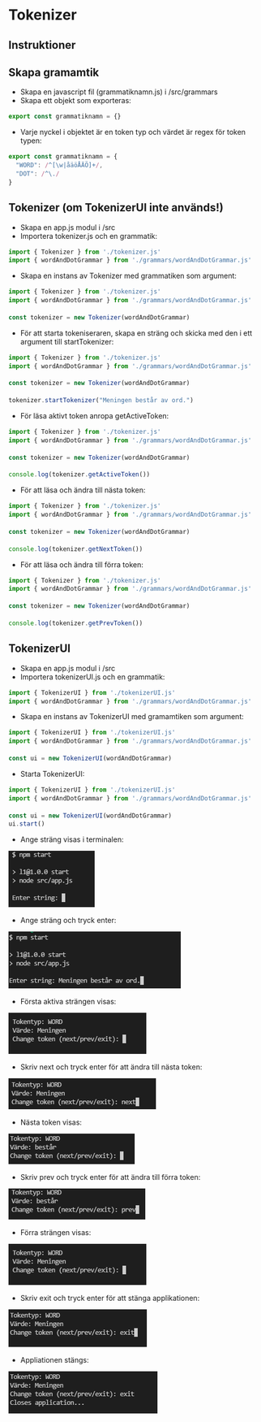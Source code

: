 # Tokenizer

## Instruktioner

## Skapa gramamtik
* Skapa en javascript fil (grammatiknamn.js) i /src/grammars
* Skapa ett objekt som exporteras:
```javascript
export const grammatiknamn = {}
```
* Varje nyckel i objektet är en token typ och värdet är regex för token typen:
```javascript
export const grammatiknamn = {
  "WORD": /^[\w|åäöÅÄÖ]+/,
  "DOT": /^\./
}
```

## Tokenizer (om TokenizerUI inte används!)
* Skapa en app.js modul i /src
* Importera tokenizer.js och en grammatik:
```javascript
import { Tokenizer } from './tokenizer.js'
import { wordAndDotGrammar } from './grammars/wordAndDotGrammar.js'
```
* Skapa en instans av Tokenizer med grammatiken som argument:
```javascript
import { Tokenizer } from './tokenizer.js'
import { wordAndDotGrammar } from './grammars/wordAndDotGrammar.js'

const tokenizer = new Tokenizer(wordAndDotGrammar)
```
* För att starta tokeniseraren, skapa en sträng och skicka med den i ett argument till startTokenizer:
```javascript
import { Tokenizer } from './tokenizer.js'
import { wordAndDotGrammar } from './grammars/wordAndDotGrammar.js'

const tokenizer = new Tokenizer(wordAndDotGrammar)

tokenizer.startTokenizer("Meningen består av ord.")
```
* För läsa aktivt token anropa getActiveToken:
```javascript
import { Tokenizer } from './tokenizer.js'
import { wordAndDotGrammar } from './grammars/wordAndDotGrammar.js'

const tokenizer = new Tokenizer(wordAndDotGrammar)

console.log(tokenizer.getActiveToken())
```
* För att läsa och ändra till nästa token:
```javascript
import { Tokenizer } from './tokenizer.js'
import { wordAndDotGrammar } from './grammars/wordAndDotGrammar.js'

const tokenizer = new Tokenizer(wordAndDotGrammar)

console.log(tokenizer.getNextToken())
```
* För att läsa och ändra till förra token:
```javascript
import { Tokenizer } from './tokenizer.js'
import { wordAndDotGrammar } from './grammars/wordAndDotGrammar.js'

const tokenizer = new Tokenizer(wordAndDotGrammar)

console.log(tokenizer.getPrevToken())
```

## TokenizerUI
* Skapa en app.js modul i /src
* Importera tokenizerUI.js och en grammatik:
```javascript
import { TokenizerUI } from './tokenizerUI.js'
import { wordAndDotGrammar } from './grammars/wordAndDotGrammar.js'
```
* Skapa en instans av TokenizerUI med gramamtiken som argument:
```javascript
import { TokenizerUI } from './tokenizerUI.js'
import { wordAndDotGrammar } from './grammars/wordAndDotGrammar.js'

const ui = new TokenizerUI(wordAndDotGrammar)

```
* Starta TokenizerUI:
```javascript
import { TokenizerUI } from './tokenizerUI.js'
import { wordAndDotGrammar } from './grammars/wordAndDotGrammar.js'

const ui = new TokenizerUI(wordAndDotGrammar)
ui.start()
```
* Ange sträng visas i terminalen:

![Ange sträng](./img/enter-string.PNG)
* Ange sträng och tryck enter:

![Ange sträng](./img/enter-string2.PNG)
* Första aktiva strängen visas:

![Ange sträng](./img/loaded.PNG)
* Skriv next och tryck enter för att ändra till nästa token:

![Ange sträng](./img/next1.PNG)
* Nästa token visas:

![Ange sträng](./img/next2.PNG)
* Skriv prev och tryck enter för att ändra till förra token:

![Ange sträng](./img/prev1.PNG)
* Förra strängen visas:

![Ange sträng](./img/loaded.PNG)
* Skriv exit och tryck enter för att stänga applikationen:

![Ange sträng](./img/exit1.PNG)
* Appliationen stängs:

![Ange sträng](./img/exit2.PNG)